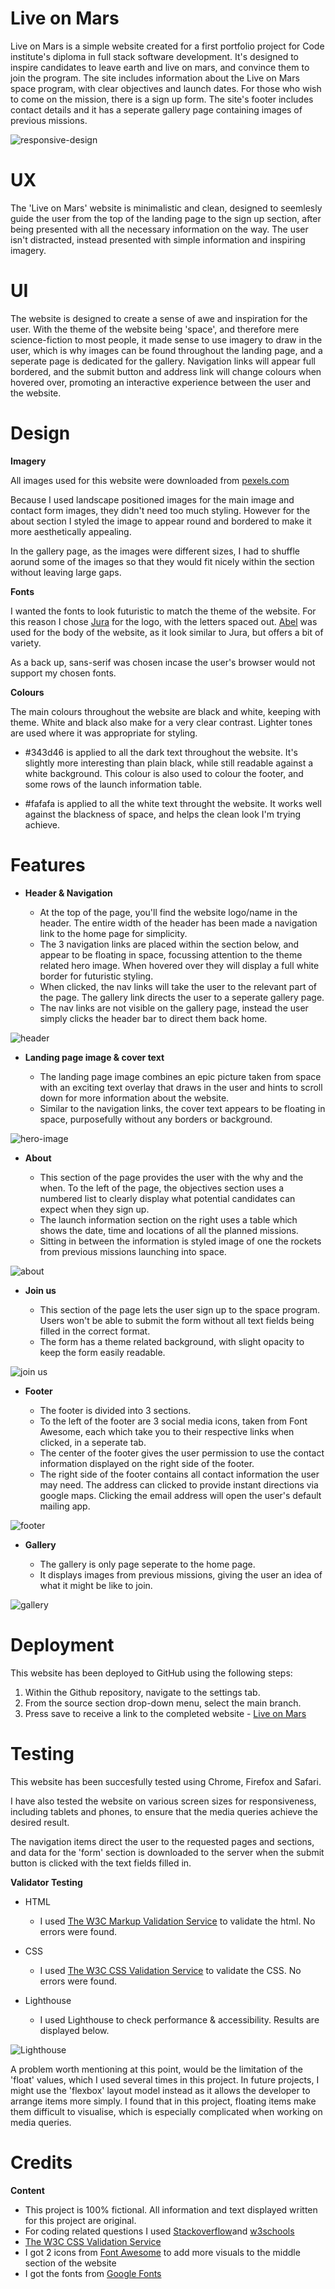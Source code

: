 # Live on Mars
Live on Mars is a simple website created for a first portfolio project for Code institute's diploma in full stack software development. It's designed to inspire candidates to leave earth and live on mars, and convince them to join the program. The site includes information about the Live on Mars space program, with clear objectives and launch dates. For those who wish to come on the mission, there is a sign up form. The site's footer includes contact details and it has a seperate gallery page containing images of previous missions.

![responsive-design](assets/images-readme/responsive-design.png)

# UX

The 'Live on Mars' website is minimalistic and clean, designed to seemlesly guide the user from the top of the landing page to the sign up section, after being presented with all the necessary information on the way. The user isn't distracted, instead presented with simple information and inspiring imagery.

# UI

The website is designed to create a sense of awe and inspiration for the user. With the theme of the website being 'space', and therefore mere science-fiction to most people, it made sense to use imagery to draw in the user, which is why images can be found throughout the landing page, and a seperate page is dedicated for the gallery. Navigation links will appear full bordered, and the submit button and address link will change colours when hovered over, promoting an interactive experience between the user and the website.

# Design

**Imagery**

All images used for this website were downloaded from [pexels.com](www.pexels.com)

Because I used landscape positioned images for the main image and contact form images, they didn't need too much styling. However for the about section I styled the image to appear round and bordered to make it more aesthetically appealing. 

In the gallery page, as the images were different sizes, I had to shuffle aorund some of the images so that they would fit nicely within the section without leaving large gaps.

**Fonts**

I wanted the fonts to look futuristic to match the theme of the website. For this reason I chose [Jura](https://fonts.google.com/?query=jura) for the logo, with the letters spaced out. [Abel](https://fonts.google.com/?query=abel) was used for the body of the website, as it look similar to Jura, but offers a bit of variety.

As a back up, sans-serif was chosen incase the user's browser would not support my chosen fonts.

**Colours**

The main colours throughout the website are black and white, keeping with theme. White and black also make for a very clear contrast. Lighter tones are used where it was appropriate for styling.

- #343d46 is applied to all the dark text throughout the website. It's slightly more interesting than plain black, while still readable against a white background. This colour is also used to colour the footer, and some rows of the launch information table.

- #fafafa is applied to all the white text throught the website. It works well against the blackness of space, and helps the clean look I'm trying achieve.

# Features

* **Header & Navigation**

    - At the top of the page, you'll find the website logo/name in the header. The entire width of the header has been made a navigation link to the home page for simplicity. 
    - The 3 navigation links are placed within the section below, and appear to be floating in space, focussing attention to the theme related hero image. When hovered over they will display a full white border for futuristic styling.
    - When clicked, the nav links will take the user to the relevant part of the page. The gallery link directs the user to a seperate gallery page. 
    - The nav links are not visible on the gallery page, instead the user simply clicks the header bar to direct them back home.

![header](assets/images-readme/header.png)

* **Landing page image & cover text**

    - The landing page image combines an epic picture taken from space with an exciting text overlay that draws in the user and hints to scroll down for more information about the website.
    - Similar to the navigation links, the cover text appears to be floating in space, purposefully without any borders or background.

![hero-image](assets/images-readme/Hero-image.png)

* **About**

    - This section of the page provides the user with the why and the when. To the left of the page, the objectives section uses a numbered list to clearly display what potential candidates can expect when they sign up. 
    - The launch information section on the right uses a table which shows the date, time and locations of all the planned missions.
    - Sitting in between the information is styled image of one the rockets from previous missions launching into space.

![about](assets/images-readme/About.png)

* **Join us**

    - This section of the page lets the user sign up to the space program. Users won't be able to submit the form without all text fields being filled in the correct format.
    - The form has a theme related background, with slight opacity to keep the form easily readable.

![join us](assets/images-readme/Join%20us.png)

* **Footer**

    - The footer is divided into 3 sections.
    - To the left of the footer are 3 social media icons, taken from Font Awesome, each which take you to their respective links when clicked, in a seperate tab. 
    - The center of the footer gives the user permission to use the contact information displayed on the right side of the footer.
    - The right side of the footer contains all contact information the user may need. The address can clicked to provide instant directions via google maps. Clicking the email address will open the user's default mailing app.

![footer](assets/images-readme/footer.png)

* **Gallery**

    - The gallery is only page seperate to the home page.
    - It displays images from previous missions, giving the user an idea of what it might be like to join.
     
![gallery](assets/images-readme/gallery.png)

# Deployment
This website has been deployed to GitHub using the following steps:

1. Within the Github repository, navigate to the settings tab.
2. From the source section drop-down menu, select the main branch.
3. Press save to receive a link to the completed website - [Live on Mars](https://axelzwaans.github.io/live-on-mars/)

# Testing
This website has been succesfully tested using Chrome, Firefox and Safari. 

I have also tested the website on various screen sizes for responsiveness, including tablets and phones, to ensure that the media queries achieve the desired result. 

The navigation items direct the user to the requested pages and sections, and data for the 'form' section is downloaded to the server when the submit button is clicked with the text fields filled in.

**Validator Testing**
   - HTML
     - I used [The W3C Markup Validation Service](https://validator.w3.org/) to validate the html. No errors were found.

   - CSS
     - I used [The W3C CSS Validation Service](https://jigsaw.w3.org/css-validator/) to validate the CSS. No errors were found.

   - Lighthouse
     - I used Lighthouse to check performance & accessibility. Results are displayed below.

![Lighthouse](assets/images-readme/Lighthouse.png)



A problem worth mentioning at this point, would be the limitation of the 'float' values, which I used several times in this project. In future projects, I might use the 'flexbox' layout model instead as it allows the developer to arrange items more simply. I found that in this project, floating items make them difficult to visualise, which is especially complicated when working on media queries.

# Credits

**Content**

  - This project is 100% fictional. All information and text displayed written for this project are original.
  - For coding related questions I used [Stackoverflow](https://stackoverflow.com/)and [w3schools](https://www.w3schools.com/)
  - [The W3C CSS Validation Service](https://jigsaw.w3.org/css-validator/)
  - I got 2 icons from [Font Awesome](https://fontawesome.com/) to add more visuals to the middle section of the website
  - I got the fonts from [Google Fonts](https://fonts.google.com/)





